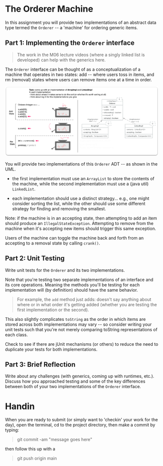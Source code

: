 # The Orderer Machine

In this assignment you will provide two implementations of an abstract data type termed the `Orderer` --
a 'machine' for ordering generic items. 

## Part 1: Implementing the `Orderer` interface

> The work in the M06 lecture videos (where a singly linked list is developed) can help 
with the generics here. 

The `Orderer` interface can be thought of as a conceptualization of a 
machine that operates in two states: add -- where users toss in items, and rm (removal) 
states where users can remove items one at a time in order.

<img src="img/orderer-machine.png" alt="mchine" width="550"/>

You will provide two implementations of this `Orderer` ADT -- as shown in the UML. 
* the first implementation must use an `ArrayList` to store the contents 
of the machine, while the second implementation must use a (java util) `LinkedList`.

* each implementation should use a distinct strategy... e.g., one might consider sorting the list,
while the other should use some different strategy for finding and removing the smallest.

Note: if the machine is in an accepting state, then attempting to add an item should 
produce an `IllegalStateException`. Attempting to remove from the machine 
when it's accepting new items should trigger this same exception. 

Users of the machine can toggle the machine back and forth from an accepting to 
a removal state by calling `crank()`.

## Part 2: Unit Testing

Write unit tests for the `Orderer` and its two implementations. 

Note that you're testing two separate implementations of an interface and its core operations. Meaning 
the methods you'll be testing for each implementation will (by definition) should have the same behavior. 

> For example, the `add` method just adds: doesn't say anything about where or in what 
order it's getting added (whether you are testing the first implementation or the second).

This also slightly complicates `toString` as the order in which items are stored across both implementations 
may vary -- so consider writing your unit tests such that you're not merely comparing toString representations 
of each class.

Check to see if there are jUnit mechanisms (or others) to reduce the need to duplicate your tests for both 
implementations. 

## Part 3: Brief Reflection

Write about any challenges (with generics, coming up with runtimes, etc.). Discuss how you 
approached testing and some of the key differences between both of your two implementations 
of the `Orderer` interface. 

# Handin

When you are ready to submit (or simply want to 'checkin' your work for the day), open the terminal,
cd to the project directory, then make a commit by typing:

> git commit -am "message goes here"

then follow this up with a

> git push origin main